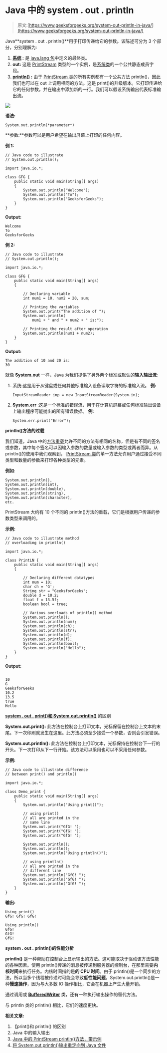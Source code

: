 # Java 中的 system . out . println

> 原文:[https://www.geeksforgeeks.org/system-out-println-in-java/](https://www.geeksforgeeks.org/system-out-println-in-java/)

Java**system . out . println()**用于打印传递给它的参数。该陈述可分为 3 个部分，分别理解为:

1.  **[系统](https://www.geeksforgeeks.org/java-lang-system-class-java/) :** 是 [java.lang 包](https://www.geeksforgeeks.org/java-lang-package-java/)中定义的最终类。
2.  **out:** 这是 [PrintStream](https://www.geeksforgeeks.org/java-io-printstream-class-java-set-1/) 类型的一个实例，是[系统类](https://www.geeksforgeeks.org/java-lang-system-class-java/)的一个公共静态成员字段。
3.  **[println()](https://www.geeksforgeeks.org/difference-between-print-and-println-in-java/) :** 由于 [PrintStream 类](https://www.geeksforgeeks.org/java-io-printstream-class-java-set-1/)的所有实例都有一个公共方法 println()，因此我们也可以在 out 上调用相同的方法。这是 print()的升级版本。它打印传递给它的任何参数，并在输出中添加新的一行。我们可以假设系统输出代表标准输出流。

[![](img/cb7fe49d4f43d45ede41255f909a9085.png)](https://media.geeksforgeeks.org/wp-content/uploads/20191126171503/println1.png)

**语法:**

```
System.out.println(*parameter*)
```

**参数:**参数可以是用户希望在输出屏幕上打印的任何内容。

**例 1:**

```
// Java code to illustrate
// System.out.println();

import java.io.*;

class GFG {
    public static void main(String[] args)
    {
        System.out.println("Welcome");
        System.out.println("To");
        System.out.println("GeeksforGeeks");
    }
}
```

**Output:**

```
Welcome
To
GeeksforGeeks

```

**例 2:**

```
// Java code to illustrate
// System.out.println();

import java.io.*;

class GFG {
    public static void main(String[] args)
    {

        // Declaring variable
        int num1 = 10, num2 = 20, sum;

        // Printing the variables
        System.out.print("The addition of ");
        System.out.println(
            num1 + " and " + num2 + " is:");

        // Printing the result after operation
        System.out.println(num1 + num2);
    }
}
```

**Output:**

```
The addition of 10 and 20 is:
30

```

就像 **System.out** 一样，Java 为我们提供了另外两个标准或默认的**输入输出流**:

1.  系统:这是用于从键盘或任何其他标准输入设备读取字符的标准输入流。
    **例:**

    ```
    InputStreamReader inp = new InputStreamReader(System.in);

    ```

2.  **System.err** :这是一个标准的错误流，用于在计算机屏幕或任何标准输出设备上输出程序可能抛出的所有错误数据。
    **例:**

    ```
    System.err.print("Error");

    ```

**println()方法的过载**

我们知道，Java 中的[方法重载](https://www.geeksforgeeks.org/overloading-in-java/)允许不同的方法有相同的名称，但是有不同的签名或参数，其中每个签名可以因输入参数的数量或输入参数的类型或两者而异。从 println()的使用中我们观察到， [PrintStream 类](https://www.geeksforgeeks.org/java-io-printstream-class-java-set-1/)的单一方法允许用户通过接受不同类型和数量的参数来打印各种类型的元素。

**例如**:

```
System.out.println(), 
System.out.println(int), 
System.out.println(double), 
System.out.println(string), 
System.out.println(character), 
etc. 

```

PrintStream 大约有 10 个不同的 println()方法的重载，它们是根据用户传递的参数类型来调用的。

**示例:**

```
// Java code to illustrate method
// overloading in println()

import java.io.*;

class PrintLN {
    public static void main(String[] args)
    {

        // Declaring different datatypes
        int num = 10;
        char ch = 'G';
        String str = "GeeksforGeeks";
        double d = 10.2;
        float f = 13.5f;
        boolean bool = true;

        // Various overloads of println() method
        System.out.println();
        System.out.println(num);
        System.out.println(ch);
        System.out.println(str);
        System.out.println(d);
        System.out.println(f);
        System.out.println(bool);
        System.out.println("Hello");
    }
}
```

**Output:**

```

10
G
GeeksforGeeks
10.2
13.5
true
Hello

```

**[system . out . print()和 System.out.println()](https://www.geeksforgeeks.org/difference-between-print-and-println-in-java/)** 的区别

**System.out.print():** 此方法在控制台上打印文本，光标保留在控制台上文本的末尾。下一次印刷就发生在这里。此方法必须至少接受一个参数，否则会引发错误。

**System.out.println():** 此方法在控制台上打印文本，光标保持在控制台下一行的开头。下一次打印从下一行开始。该方法可以采用也可以不采用任何参数。

**示例:**

```
// Java code to illustrate difference
// between print() and println()

import java.io.*;

class Demo_print {
    public static void main(String[] args)
    {
        System.out.println("Using print()");

        // using print()
        // all are printed in the
        // same line
        System.out.print("GfG! ");
        System.out.print("GfG! ");
        System.out.print("GfG! ");

        System.out.println();
        System.out.println();
        System.out.println("Using println()");

        // using println()
        // all are printed in the
        // different line
        System.out.println("GfG! ");
        System.out.println("GfG! ");
        System.out.println("GfG! ");
    }
}
```

**输出:**

```
Using print()
GfG! GfG! GfG! 

Using println()
GfG! 
GfG! 
GfG! 
```

**system . out . println()的性能分析**

**println()** 是一种帮助在控制台上显示输出的方法。这可能取决于驱动该方法性能的各种因素。使用 println()传递的消息被传递到服务器的控制台，在那里需要**内核时间**来执行任务。内核时间指的是**的 CPU 时间**。由于 println()是一个同步的方法，所以当多个线程被传递时可能会导致**低性能问题**。System.out.println()是一种**慢速操作**，因为与大多数 IO 操作相比，它会在机器上产生大量开销。

通过调用或 **[BufferedWriter](https://www.geeksforgeeks.org/io-bufferedwriter-class-methods-java/)** 类，还有一种执行输出操作的替代方法。

与 println 类的 println() 相比，它们的速度更快。

**相关文章:**

1.  【print()和 println()
    的区别
2.  Java 中的输入输出
3.  [Java 中的 PrintStream println()方法，带示例](https://www.geeksforgeeks.org/printstream-println-method-in-java-with-examples/)
4.  [将 System.out.println()输出重定向到 Java 文件](https://www.geeksforgeeks.org/redirecting-system-out-println-output-to-a-file-in-java/)